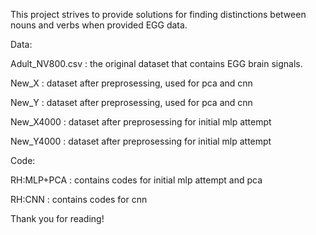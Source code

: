 This project strives to provide solutions for finding distinctions between nouns and verbs when provided EGG data. 


Data:

Adult_NV800.csv : the original dataset that contains EGG brain signals. 

New_X : dataset after preprosessing, used for pca and cnn

New_Y : dataset after preprosessing, used for pca and cnn

New_X4000 : dataset after preprosessing for initial mlp attempt

New_Y4000 : dataset after preprosessing for initial mlp attempt


Code:

RH:MLP+PCA : contains codes for initial mlp attempt and pca

RH:CNN : contains codes for cnn


Thank you for reading!
